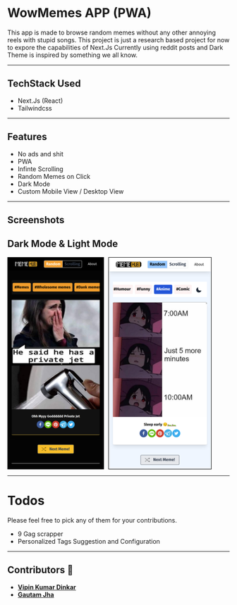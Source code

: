 # WowMemes APP (PWA) 
This app is made to browse random memes without any other annoying reels with stupid songs. This project is just a research based project for now to expore the capabilities of Next.Js
Currently using reddit posts and Dark Theme is inspired by something we all know.

<hr />

## TechStack Used
- Next.Js (React)
- Tailwindcss

<hr/>

## Features
- No ads and shit
- PWA
- Infinte Scrolling
- Random Memes on Click
- Dark Mode
- Custom Mobile View /  Desktop View

<hr/>

## Screenshots
<!--![Theme Preview](public/images/screenshot.png?raw=true) -->
## Dark Mode & Light Mode
<img src="public/images/screenshot.png?raw=true" align="left" height="480" width="auto" style="margin-right:10px; border:1px solid #000;" >

<img src="public/images/screenshot1.png?raw=true" align="center" height="480" width="auto" style="border:1px solid #000;" >

<hr/>

# Todos
Please feel free to pick any of them for your contributions.
- 9 Gag scrapper
- Personalized Tags Suggestion and Configuration


<hr/>

## Contributors :bust_in_silhouette:
* **[Vipin Kumar Dinkar](https://github.com/nicestrudeguy)**
* **[Gautam Jha](https://github.com/gautam-jha)**
